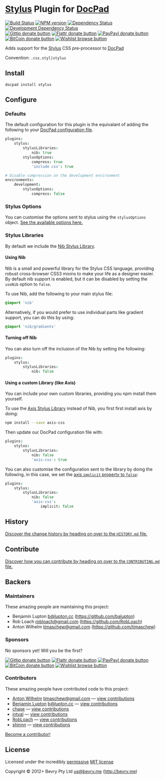 # [Stylus](http://learnboost.github.io/stylus/) Plugin for [DocPad](http://docpad.org)

<!-- BADGES/ -->

[![Build Status](http://img.shields.io/travis-ci/docpad/docpad-plugin-stylus.png?branch=master)](http://travis-ci.org/docpad/docpad-plugin-stylus "Check this project's build status on TravisCI")
[![NPM version](http://badge.fury.io/js/docpad-plugin-stylus.png)](https://npmjs.org/package/docpad-plugin-stylus "View this project on NPM")
[![Dependency Status](https://david-dm.org/docpad/docpad-plugin-stylus.png?theme=shields.io)](https://david-dm.org/docpad/docpad-plugin-stylus)
[![Development Dependency Status](https://david-dm.org/docpad/docpad-plugin-stylus/dev-status.png?theme=shields.io)](https://david-dm.org/docpad/docpad-plugin-stylus#info=devDependencies)<br/>
[![Gittip donate button](http://img.shields.io/gittip/docpad.png)](https://www.gittip.com/docpad/ "Donate weekly to this project using Gittip")
[![Flattr donate button](http://img.shields.io/flattr/donate.png?color=yellow)](http://flattr.com/thing/344188/balupton-on-Flattr "Donate monthly to this project using Flattr")
[![PayPayl donate button](http://img.shields.io/paypal/donate.png?color=yellow)](https://www.paypal.com/cgi-bin/webscr?cmd=_s-xclick&hosted_button_id=QB8GQPZAH84N6 "Donate once-off to this project using Paypal")
[![BitCoin donate button](http://img.shields.io/bitcoin/donate.png?color=yellow)](https://coinbase.com/checkouts/9ef59f5479eec1d97d63382c9ebcb93a "Donate once-off to this project using BitCoin")
[![Wishlist browse button](http://img.shields.io/wishlist/browse.png?color=yellow)](http://amzn.com/w/2F8TXKSNAFG4V "Buy an item on our wishlist for us")

<!-- /BADGES -->


Adds support for the [Stylus](http://learnboost.github.io/stylus/) CSS pre-processor to [DocPad](http://docpad.org)

Convention:  `.css.styl|stylus`


## Install

```
docpad install stylus
```


## Configure

### Defaults

The default configuration for this plugin is the equivalant of adding the following to your [DocPad configuration file](http://docpad.org/docs/config).

``` coffee
plugins:
	stylus:
		stylusLibraries:
			nib: true
		stylusOptions:
			compress: true
			'include css': true

# Disable compression on the development environment
environments:
	development:
		stylusOptions:
			compress: false
```

### Stylus Options
You can customise the options sent to stylus using the `stylusOptions` object. [See the available options here.](http://learnboost.github.io/stylus/docs/js.html)


### Stylus Libraries
By default we include the  [Nib Stylus Library](http://visionmedia.github.io/nib/).

#### Using Nib

Nib is a small and powerful library for the Stylus CSS language, providing robust cross-browser CSS3 mixins to make your life as a designer easier. By default nib support is enabled, but it can be disabled by setting the `useNib` option to `false`.

To use Nib, add the following to your main stylus file:
```css
@import 'nib'
```

Alternatively, if you would prefer to use individual parts like gradient support, you can do this by using:
```css
@import 'nib/gradients'
```

#### Turning off Nib

You can also turn off the inclusion of the Nib by setting the following:

``` coffee
plugins:
	stylus:
		stylusLibraries:
			nib: false
```


#### Using a custom Library (like Axis)

You can include your own custom libraries, providing you npm install them yourself.

To use the [Axis Stylus Library](http://roots.cx/axis/) instead of Nib, you first first install axis by doing:

``` bash
npm install --save axis-css
```

Then update our DocPad configuration file with:

``` coffee
plugins:
	stylus:
		stylusLibraries:
			nib: false
			'axis-css': true
```

You can also customise the configuration sent to the library by doing the following, in this case, we set the [axis `implicit` property to `false`](https://github.com/jenius/axis#usage):

``` coffee
plugins:
	stylus:
		stylusLibraries:
			nib: false
			'axis-css':
				implicit: false
```


<!-- HISTORY/ -->

## History
[Discover the change history by heading on over to the `HISTORY.md` file.](https://github.com/docpad/docpad-plugin-stylus/blob/master/HISTORY.md#files)

<!-- /HISTORY -->


<!-- CONTRIBUTE/ -->

## Contribute

[Discover how you can contribute by heading on over to the `CONTRIBUTING.md` file.](https://github.com/docpad/docpad-plugin-stylus/blob/master/CONTRIBUTING.md#files)

<!-- /CONTRIBUTE -->


<!-- BACKERS/ -->

## Backers

### Maintainers

These amazing people are maintaining this project:

- Benjamin Lupton <b@lupton.cc> (https://github.com/balupton)
- Rob Loach <robloach@gmail.com> (https://github.com/RobLoach)
- Anton Wilhelm <timaschew@gmail.com> (https://github.com/timaschew)

### Sponsors

No sponsors yet! Will you be the first?

[![Gittip donate button](http://img.shields.io/gittip/docpad.png)](https://www.gittip.com/docpad/ "Donate weekly to this project using Gittip")
[![Flattr donate button](http://img.shields.io/flattr/donate.png?color=yellow)](http://flattr.com/thing/344188/balupton-on-Flattr "Donate monthly to this project using Flattr")
[![PayPayl donate button](http://img.shields.io/paypal/donate.png?color=yellow)](https://www.paypal.com/cgi-bin/webscr?cmd=_s-xclick&hosted_button_id=QB8GQPZAH84N6 "Donate once-off to this project using Paypal")
[![BitCoin donate button](http://img.shields.io/bitcoin/donate.png?color=yellow)](https://coinbase.com/checkouts/9ef59f5479eec1d97d63382c9ebcb93a "Donate once-off to this project using BitCoin")
[![Wishlist browse button](http://img.shields.io/wishlist/browse.png?color=yellow)](http://amzn.com/w/2F8TXKSNAFG4V "Buy an item on our wishlist for us")

### Contributors

These amazing people have contributed code to this project:

- [Anton Wilhelm](https://github.com/timaschew) <timaschew@gmail.com> — [view contributions](https://github.com/docpad/docpad-plugin-stylus/commits?author=timaschew)
- [Benjamin Lupton](https://github.com/balupton) <b@lupton.cc> — [view contributions](https://github.com/docpad/docpad-plugin-stylus/commits?author=balupton)
- [chase](https://github.com/chase) — [view contributions](https://github.com/docpad/docpad-plugin-stylus/commits?author=chase)
- [intval](https://github.com/intval) — [view contributions](https://github.com/docpad/docpad-plugin-stylus/commits?author=intval)
- [RobLoach](https://github.com/RobLoach) — [view contributions](https://github.com/docpad/docpad-plugin-stylus/commits?author=RobLoach)
- [shinnn](https://github.com/shinnn) — [view contributions](https://github.com/docpad/docpad-plugin-stylus/commits?author=shinnn)

[Become a contributor!](https://github.com/docpad/docpad-plugin-stylus/blob/master/CONTRIBUTING.md#files)

<!-- /BACKERS -->


<!-- LICENSE/ -->

## License

Licensed under the incredibly [permissive](http://en.wikipedia.org/wiki/Permissive_free_software_licence) [MIT license](http://creativecommons.org/licenses/MIT/)

Copyright &copy; 2012+ Bevry Pty Ltd <us@bevry.me> (http://bevry.me)

<!-- /LICENSE -->


